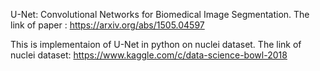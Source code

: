 U-Net: Convolutional Networks for Biomedical Image Segmentation.
The link of paper : https://arxiv.org/abs/1505.04597

This is implementaion of U-Net in python on nuclei dataset.
The link of nuclei dataset: https://www.kaggle.com/c/data-science-bowl-2018
